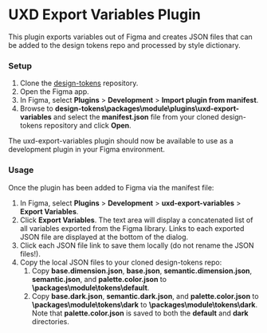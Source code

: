 # UXD Export Variables Plugin

This plugin exports variables out of Figma and creates JSON files that can be added to the design tokens repo and processed by style dictionary.

### Setup
1. Clone the [design-tokens](https://github.com/patternfly/design-tokens) repository.
2. Open the Figma app.
3. In Figma, select **Plugins** > **Development** > **Import plugin from manifest**.
4. Browse to **design-tokens\packages\module\plugins\uxd-export-variables** and select the **manifest.json** file from your cloned design-tokens repository and click **Open**.

The uxd-export-variables plugin should now be available to use as a development plugin in your Figma environment.

### Usage
Once the plugin has been added to Figma via the manifest file:
1. In Figma, select **Plugins** > **Development** > **uxd-export-variables** > **Export Variables**.
2. Click **Export Variables**. The text area will display a concatenated list of all variables exported from the Figma library. Links to each exported JSON file are displayed at the bottom of the dialog.
3. Click each JSON file link to save them locally (do not rename the JSON files!).
4. Copy the local JSON files to your cloned design-tokens repo:
   1. Copy **base.dimension.json**, **base.json**, **semantic.dimension.json**, **semantic.json**, and **palette.color.json** to  **\packages\module\tokens\default**. 
   2. Copy **base.dark.json**, **semantic.dark.json**, and **palette.color.json** to **\packages\module\tokens\dark** to **\packages\module\tokens\dark**. 
Note that **palette.color.json** is saved to both the **default** and **dark** directories.
